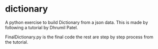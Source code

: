 # dictionary
A python exercise to build Dictionary from a json data. This is made by following a tutorial by Dhrumil Patel.

FinalDictionary.py is the final code the rest are step by step process from the tutorial.
